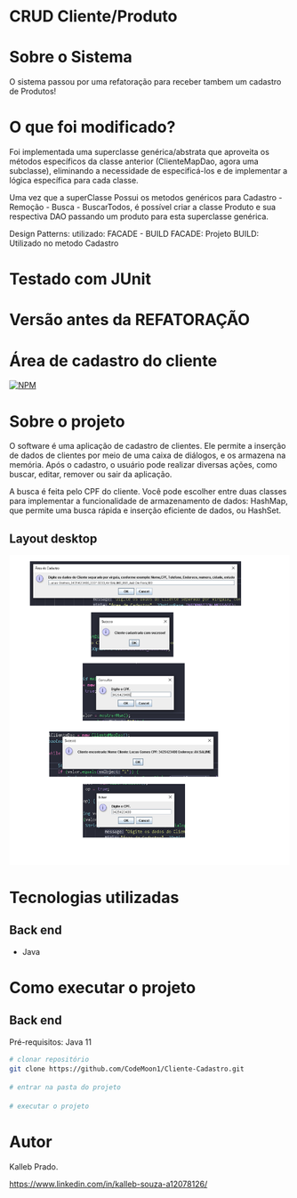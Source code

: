 # CRUD Cliente/Produto

# Sobre o Sistema
O sistema passou por uma refatoração para receber tambem um cadastro de Produtos!

# O que foi modificado?
Foi implementada uma superclasse genérica/abstrata que aproveita os métodos específicos da classe anterior (ClienteMapDao, agora uma subclasse), eliminando a necessidade de especificá-los e de implementar a lógica específica para cada classe.

Uma vez que a superClasse Possui os metodos genéricos para Cadastro - Remoção - Busca - BuscarTodos, é possível criar a classe Produto e sua respectiva DAO passando um produto para esta superclasse genérica.

Design Patterns: utilizado: FACADE - BUILD
FACADE: Projeto
BUILD: Utilizado no metodo Cadastro

# Testado com JUnit

# Versão antes da REFATORAÇÃO 
# Área de cadastro do cliente 
[![NPM](https://img.shields.io/npm/l/react)](https://github.com/CodeMoon1/Cliente-Cadastro/blob/main/LICENSE) 

# Sobre o projeto

O software é uma aplicação de cadastro de clientes. Ele permite a inserção de dados de clientes por meio de uma caixa de diálogos, e os armazena na memória. Após o cadastro, o usuário pode realizar diversas ações, como buscar, editar, remover ou sair da aplicação.

A busca é feita pelo CPF do cliente. Você pode escolher entre duas classes para implementar a funcionalidade de armazenamento de dados: HashMap, que permite uma busca rápida e inserção eficiente de dados, ou HashSet.

## Layout desktop
![Desktop 1](https://github.com/CodeMoon1/Cliente-Cadastro/blob/main/Assets/GUI.png) 


# Tecnologias utilizadas
## Back end
- Java

# Como executar o projeto

## Back end
Pré-requisitos: Java 11

```bash
# clonar repositório
git clone https://github.com/CodeMoon1/Cliente-Cadastro.git

# entrar na pasta do projeto

# executar o projeto
```

# Autor

Kalleb Prado.

https://www.linkedin.com/in/kalleb-souza-a12078126/

